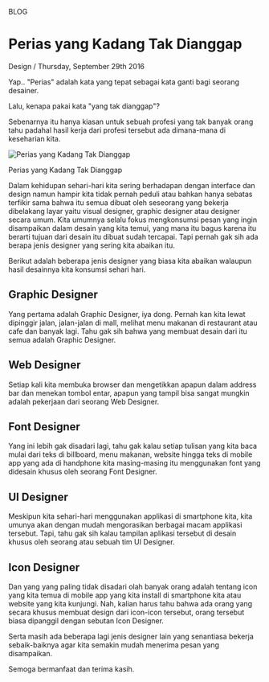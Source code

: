 <p class="type">BLOG</p>

# Perias yang Kadang Tak Dianggap

<p class="meta">Design  /  Thursday, September 29th 2016</p>

Yap.. \"Perias\" adalah kata yang tepat sebagai kata ganti bagi seorang desainer.

Lalu, kenapa pakai kata \"yang tak dianggap\"?

Sebenarnya itu hanya kiasan untuk sebuah profesi yang tak banyak orang tahu padahal hasil kerja dari profesi tersebut ada dimana-mana di keseharian kita.

![Perias yang Kadang Tak Dianggap](https://farooq-agent.web.app/assets/images/blog/small/N8RVh6ag_post_image.jpg)

<p class="caption">Perias yang Kadang Tak Dianggap</p>

Dalam kehidupan sehari-hari kita sering berhadapan dengan interface dan design namun hampir kita tidak pernah peduli atau bahkan hanya sebatas terfikir sama bahwa itu semua dibuat oleh seseorang yang bekerja dibelakang layar yaitu visual designer, graphic designer atau designer secara umum. Kita umumnya selalu fokus mengkonsumsi pesan yang ingin disampaikan dalam desain yang kita temui, yang mana itu bagus karena itu berarti tujuan dari desain itu dibuat sudah tercapai. Tapi pernah gak sih ada berapa jenis designer yang sering kita abaikan itu.

Berikut adalah beberapa jenis designer yang biasa kita abaikan walaupun hasil desainnya kita konsumsi sehari hari.

## Graphic Designer

Yang pertama adalah Graphic Designer, iya dong. Pernah kan kita lewat dipinggir jalan, jalan-jalan di mall, melihat menu makanan di restaurant atau cafe dan banyak lagi. Tahu gak sih bahwa yang membuat desain dari itu semua adalah Graphic Designer.

## Web Designer

Setiap kali kita membuka browser dan mengetikkan apapun dalam address bar dan menekan tombol entar, apapun yang tampil bisa sangat mungkin adalah pekerjaan dari seorang Web Designer.

## Font Designer

Yang ini lebih gak disadari lagi, tahu gak kalau setiap tulisan yang kita baca mulai dari teks di billboard, menu makanan, website hingga teks di mobile app yang ada di handphone kita masing-masing itu menggunakan font yang didesain khusus oleh seorang Font Designer.

## UI Designer

Meskipun kita sehari-hari menggunakan applikasi di smartphone kita, kita umunya akan dengan mudah mengorasikan berbagai macam applikasi tersebut. Tapi, tahu gak sih kalau tampilan aplikasi tersebut di desain khusus oleh seorang atau sebuah tim UI Designer.

## Icon Designer

Dan yang yang paling tidak disadari olah banyak orang adalah tentang icon yang kita temua di mobile app yang kita install di smartphone kita atau website yang kita kunjungi. Nah, kalian harus tahu bahwa ada orang yang secara khusus membuat design dari icon-icon tersebut, orang tersebut biasa dipanggil dengan sebutan Icon Designer.

Serta masih ada beberapa lagi jenis designer lain yang senantiasa bekerja sebaik-baiknya agar kita semakin mudah menerima pesan yang disampaikan.

Semoga bermanfaat dan terima kasih.
